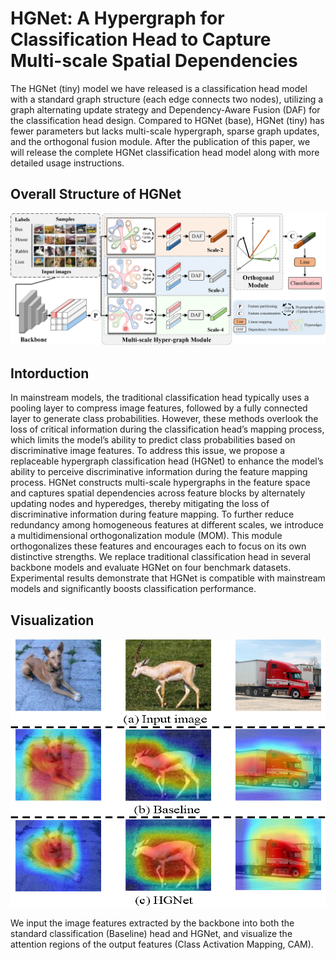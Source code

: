 # HGNet: A Hypergraph for Classification Head to Capture Multi-scale Spatial Dependencies

The HGNet (tiny) model we have released is a classification head model with a standard graph structure (each edge connects two nodes), utilizing a graph alternating update strategy and Dependency-Aware Fusion (DAF) for the classification head design. Compared to HGNet (base), HGNet (tiny) has fewer parameters but lacks multi-scale hypergraph, sparse graph updates, and the orthogonal fusion module. After the publication of this paper, we will release the complete HGNet classification head model along with more detailed usage instructions.

## Overall Structure of HGNet
![Collection](images/HGNet.png)

## Intorduction
In mainstream models, the traditional classification head typically uses a pooling layer to compress image features, followed by a fully connected layer to generate class probabilities. However, these methods overlook the loss of critical information during the classification head’s mapping process, which limits the model’s ability to predict class probabilities based on discriminative image features. To address this issue, we propose a replaceable hypergraph classification head (HGNet) to enhance the model’s ability to perceive discriminative information during the feature mapping process. HGNet constructs multi-scale hypergraphs in the feature space and captures spatial dependencies across feature blocks by alternately updating nodes and hyperedges, thereby mitigating the loss of discriminative information during feature mapping. To further reduce redundancy among homogeneous features at different scales, we introduce a multidimensional orthogonalization module (MOM). This module orthogonalizes these features and encourages each to focus on its own distinctive strengths. We replace traditional classification head in several backbone models and evaluate HGNet on four benchmark datasets. Experimental results demonstrate that HGNet is compatible with mainstream models and significantly boosts classification performance.

## Visualization
![Collection](images/Visualization.png)

We input the image features extracted by the backbone into both the standard classification (Baseline) head and HGNet, and visualize the attention regions of the output features (Class Activation Mapping, CAM).
